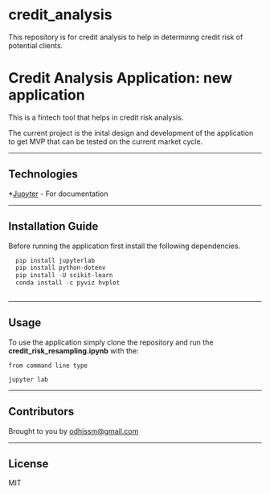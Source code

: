 # credit_analysis
This repository is for credit analysis to help in determinng credit risk of potential clients.


# Credit Analysis Application: new application 

This is a fintech tool that helps in credit risk analysis.
 

The current project is the inital design and development of the application to get MVP that can be tested on the current market cycle.

---

## Technologies


*[Jupyter](https://jupyter.org/documentation) - For documentation


---

## Installation Guide

Before running the application first install the following dependencies.

```python
  pip install jupyterlab  
  pip install python-dotenv
  pip install -U scikit-learn
  conda install -c pyviz hvplot  
    
```

---

## Usage

To use the application simply clone the repository and run the **credit_risk_resampling.ipynb** with the:

```jupyter
from command line type

jupyter lab
```

---

## Contributors

Brought to you by odhissm@gmail.com

---

## License

MIT